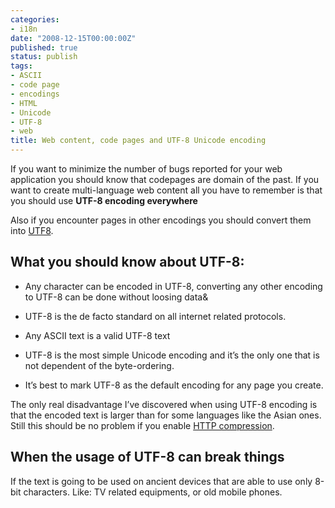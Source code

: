 ```yaml
---
categories:
- i18n
date: "2008-12-15T00:00:00Z"
published: true
status: publish
tags:
- ASCII
- code page
- encodings
- HTML
- Unicode
- UTF-8
- web
title: Web content, code pages and UTF-8 Unicode encoding
---
```

If you want to minimize the number of bugs reported for your web
application you should know that codepages are domain of the past. If
you want to create multi-language web content all you have to remember is that you should use **UTF-8 encoding everywhere**
<!--more-->

Also if you encounter pages in other encodings you should convert them
into [UTF8](http://en.wikipedia.org/wiki/UTF-8).

## What you should know about UTF-8:

 * Any character can be encoded in UTF-8, converting any other encoding to UTF-8 can be done without loosing data&

 * UTF-8 is the de facto standard on all internet related
protocols.

 * Any ASCII text is a valid UTF-8 text

 * UTF-8 is the most simple Unicode encoding and it’s the only one that is not dependent of the byte-ordering.

 * It’s best to mark UTF-8 as the default encoding for any page you
create.

The only real disadvantage I’ve discovered when using UTF-8 encoding is that the encoded text is larger than for some languages like the Asian
ones. Still this should be no problem if you enable [HTTP
compression](http://en.wikipedia.org/wiki/HTTP_compression).

## When the usage of UTF-8 can break things

If the text is going to be used on ancient devices that are able to use
only 8-bit characters. Like: TV related equipments, or old mobile
phones.
